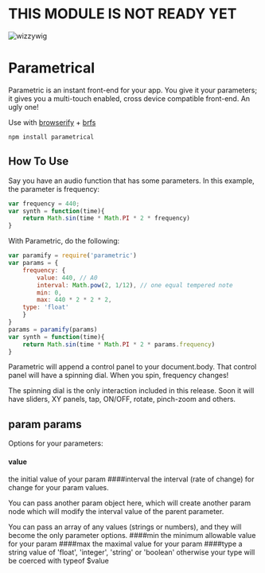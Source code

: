 # THIS MODULE IS NOT READY YET

![wizzywig](http://distilleryimage3.ak.instagram.com/800bc78a5a2911e3b19d12b91ad31f42_8.jpg)

# Parametrical

Parametric is an instant front-end for your app.  You give it your parameters; it gives you a multi-touch enabled, cross device compatible front-end.  An ugly one!

Use with [browserify](https://github.com/substack/node-browserify) + [brfs](https://github.com/substack/brfs)

```
npm install parametrical
```

## How To Use

Say you have an audio function that has some parameters.  In this example, the parameter is frequency:

```js
var frequency = 440;
var synth = function(time){
    return Math.sin(time * Math.PI * 2 * frequency)
}
```
With Parametric, do the following:
```js
var paramify = require('parametric')
var params = {
    frequency: {
        value: 440, // A0
        interval: Math.pow(2, 1/12), // one equal tempered note
        min: 0,  
        max: 440 * 2 * 2 * 2,
	type: 'float'
    }	
}
params = paramify(params)
var synth = function(time){
    return Math.sin(time * Math.PI * 2 * params.frequency)
}
```
Parametric will append a control panel to your document.body.  That control panel will have a spinning dial.  When you spin, frequency changes!

The spinning dial is the only interaction included in this release.  Soon it will have sliders, XY panels, tap, ON/OFF, rotate, pinch-zoom and others.

## param params
Options for your parameters:
#### value
the initial value of your param
####interval
the interval (rate of change) for change for your param values.

You can pass another param object here, which will create another param node which will modify the interval value of the parent parameter.

You can pass an array of any values (strings or numbers), and they will become the only parameter options.
####min
the minimum allowable value for your param
####max
the maximal value for your param
####type 
a string value of 'float', 'integer', 'string' or 'boolean'
otherwise your type will be coerced with typeof $value